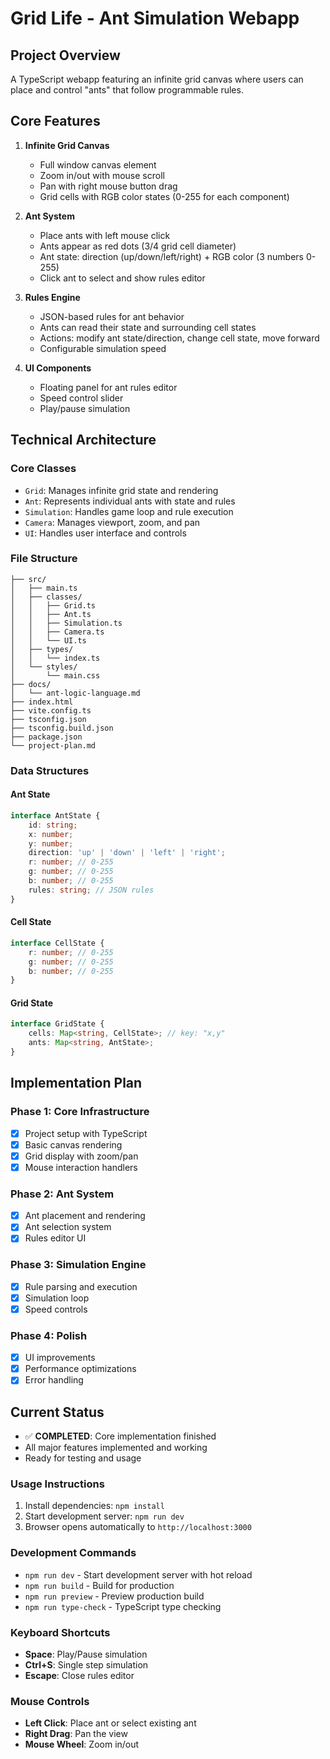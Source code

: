 # Grid Life - Ant Simulation Webapp

## Project Overview
A TypeScript webapp featuring an infinite grid canvas where users can place and control "ants" that follow programmable rules.

## Core Features
1. **Infinite Grid Canvas**
   - Full window canvas element
   - Zoom in/out with mouse scroll
   - Pan with right mouse button drag
   - Grid cells with RGB color states (0-255 for each component)

2. **Ant System**
   - Place ants with left mouse click
   - Ants appear as red dots (3/4 grid cell diameter)
   - Ant state: direction (up/down/left/right) + RGB color (3 numbers 0-255)
   - Click ant to select and show rules editor

3. **Rules Engine**
   - JSON-based rules for ant behavior
   - Ants can read their state and surrounding cell states
   - Actions: modify ant state/direction, change cell state, move forward
   - Configurable simulation speed

4. **UI Components**
   - Floating panel for ant rules editor
   - Speed control slider
   - Play/pause simulation

## Technical Architecture

### Core Classes
- `Grid`: Manages infinite grid state and rendering
- `Ant`: Represents individual ants with state and rules
- `Simulation`: Handles game loop and rule execution
- `Camera`: Manages viewport, zoom, and pan
- `UI`: Handles user interface and controls

### File Structure
```
├── src/
│   ├── main.ts
│   ├── classes/
│   │   ├── Grid.ts
│   │   ├── Ant.ts
│   │   ├── Simulation.ts
│   │   ├── Camera.ts
│   │   └── UI.ts
│   ├── types/
│   │   └── index.ts
│   └── styles/
│       └── main.css
├── docs/
│   └── ant-logic-language.md
├── index.html
├── vite.config.ts
├── tsconfig.json
├── tsconfig.build.json
├── package.json
└── project-plan.md
```

### Data Structures

#### Ant State
```typescript
interface AntState {
	id: string;
	x: number;
	y: number;
	direction: 'up' | 'down' | 'left' | 'right';
	r: number; // 0-255
	g: number; // 0-255
	b: number; // 0-255
	rules: string; // JSON rules
}
```

#### Cell State
```typescript
interface CellState {
	r: number; // 0-255
	g: number; // 0-255
	b: number; // 0-255
}
```

#### Grid State
```typescript
interface GridState {
	cells: Map<string, CellState>; // key: "x,y"
	ants: Map<string, AntState>;
}
```

## Implementation Plan

### Phase 1: Core Infrastructure
- [x] Project setup with TypeScript
- [x] Basic canvas rendering
- [x] Grid display with zoom/pan
- [x] Mouse interaction handlers

### Phase 2: Ant System
- [x] Ant placement and rendering
- [x] Ant selection system
- [x] Rules editor UI

### Phase 3: Simulation Engine
- [x] Rule parsing and execution
- [x] Simulation loop
- [x] Speed controls

### Phase 4: Polish
- [x] UI improvements
- [x] Performance optimizations
- [x] Error handling

## Current Status
- ✅ **COMPLETED**: Core implementation finished
- All major features implemented and working
- Ready for testing and usage

### Usage Instructions
1. Install dependencies: `npm install`
2. Start development server: `npm run dev`
3. Browser opens automatically to `http://localhost:3000`

### Development Commands
- `npm run dev` - Start development server with hot reload
- `npm run build` - Build for production
- `npm run preview` - Preview production build
- `npm run type-check` - TypeScript type checking

### Keyboard Shortcuts
- **Space**: Play/Pause simulation
- **Ctrl+S**: Single step simulation
- **Escape**: Close rules editor

### Mouse Controls
- **Left Click**: Place ant or select existing ant
- **Right Drag**: Pan the view
- **Mouse Wheel**: Zoom in/out 